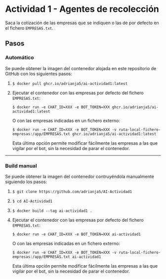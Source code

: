 # Actividad 1 - Agentes de recolección

Saca la cotización de las empresas que se indiquen o las de por defecto en el fichero `EMPRESAS.txt`.

## Pasos

### Automático

Se puede obtener la imagen del contenedor alojada en este repositorio de GitHub con los siguientes pasos:

1.
   ```console
   $ docker pull ghcr.io/adrianja5/ai-actividad1:latest
   ```

2. Ejecutar el contenedor con las empresas por defecto del fichero `EMPRESAS.txt`:
   ```console
   $ docker run -e CHAT_ID=XXX -e BOT_TOKEN=XXX ghcr.io/adrianja5/ai-actividad1:latest
   ```
   O con las empresas indicadas en un fichero externo:
   ```console
   $ docker run -e CHAT_ID=XXX -e BOT_TOKEN=XXX -v ruta-local-fichero-empresas:/app/EMPRESAS.txt ghcr.io/adrianja5/ai-actividad1:latest
   ```
   Esta última opción permite modificar fácilmente las empresas a las que vigilar por el bot, sin la necesidad de parar el contenedor.

---

### Build manual

Se puede obtener la imagen del contenedor contruyéndola manualmente siguiendo los pasos:

1. 
   ```console
   $ git clone https://github.com/adrianja5/AI-Actividad1
   ```

2.
   ```console
   $ cd AI-Actividad1
   ```

3.
   ```console
   $ docker build --tag ai-actividad1 .
   ```

4. Ejecutar el contenedor con las empresas por defecto del fichero `EMPRESAS.txt`:
   ```console
   $ docker run -e CHAT_ID=XXX -e BOT_TOKEN=XXX ai-actividad1
   ```
   O con las empresas indicadas en un fichero externo:
   ```console
   $ docker run -e CHAT_ID=XXX -e BOT_TOKEN=XXX -v ruta-local-fichero-empresas:/app/EMPRESAS.txt ai-actividad1
   ```
   Esta última opción permite modificar fácilmente las empresas a las que vigilar por el bot, sin la necesidad de parar el contenedor.
